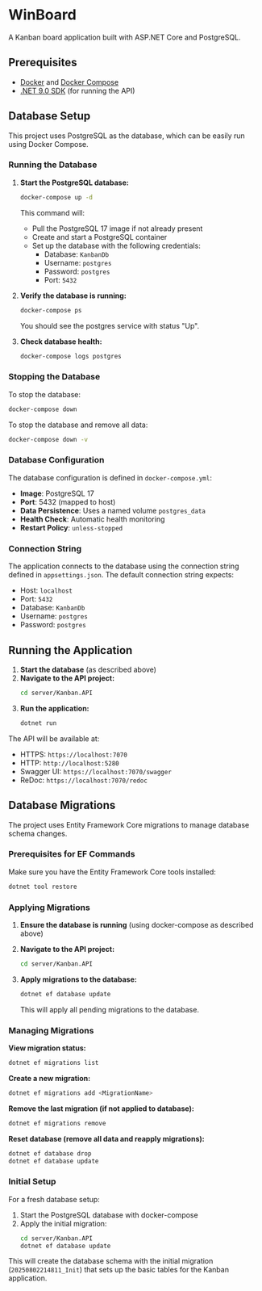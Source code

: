 # WinBoard

A Kanban board application built with ASP.NET Core and PostgreSQL.

## Prerequisites

- [Docker](https://www.docker.com/get-started) and [Docker Compose](https://docs.docker.com/compose/install/)
- [.NET 9.0 SDK](https://dotnet.microsoft.com/download/dotnet/9.0) (for running the API)

## Database Setup

This project uses PostgreSQL as the database, which can be easily run using Docker Compose.

### Running the Database

1. **Start the PostgreSQL database:**
   ```bash
   docker-compose up -d
   ```
   This command will:
   - Pull the PostgreSQL 17 image if not already present
   - Create and start a PostgreSQL container
   - Set up the database with the following credentials:
     - Database: `KanbanDb`
     - Username: `postgres`
     - Password: `postgres`
     - Port: `5432`

2. **Verify the database is running:**
   ```bash
   docker-compose ps
   ```
   You should see the postgres service with status "Up".

3. **Check database health:**
   ```bash
   docker-compose logs postgres
   ```

### Stopping the Database

To stop the database:
```bash
docker-compose down
```

To stop the database and remove all data:
```bash
docker-compose down -v
```

### Database Configuration

The database configuration is defined in `docker-compose.yml`:
- **Image**: PostgreSQL 17
- **Port**: 5432 (mapped to host)
- **Data Persistence**: Uses a named volume `postgres_data`
- **Health Check**: Automatic health monitoring
- **Restart Policy**: `unless-stopped`

### Connection String

The application connects to the database using the connection string defined in `appsettings.json`. The default connection string expects:
- Host: `localhost`
- Port: `5432`
- Database: `KanbanDb`
- Username: `postgres`
- Password: `postgres`

## Running the Application

1. **Start the database** (as described above)
2. **Navigate to the API project:**
   ```bash
   cd server/Kanban.API
   ```
3. **Run the application:**
   ```bash
   dotnet run
   ```

The API will be available at:
- HTTPS: `https://localhost:7070`
- HTTP: `http://localhost:5280`
- Swagger UI: `https://localhost:7070/swagger`
- ReDoc: `https://localhost:7070/redoc`

## Database Migrations

The project uses Entity Framework Core migrations to manage database schema changes.

### Prerequisites for EF Commands

Make sure you have the Entity Framework Core tools installed:
```bash
dotnet tool restore 
```

### Applying Migrations

1. **Ensure the database is running** (using docker-compose as described above)

2. **Navigate to the API project:**
   ```bash
   cd server/Kanban.API
   ```

3. **Apply migrations to the database:**
   ```bash
   dotnet ef database update
   ```
   This will apply all pending migrations to the database.

### Managing Migrations

**View migration status:**
```bash
dotnet ef migrations list
```

**Create a new migration:**
```bash
dotnet ef migrations add <MigrationName>
```

**Remove the last migration (if not applied to database):**
```bash
dotnet ef migrations remove
```

**Reset database (remove all data and reapply migrations):**
```bash
dotnet ef database drop
dotnet ef database update
```

### Initial Setup

For a fresh database setup:
1. Start the PostgreSQL database with docker-compose
2. Apply the initial migration:
   ```bash
   cd server/Kanban.API
   dotnet ef database update
   ```

This will create the database schema with the initial migration (`20250802214811_Init`) that sets up the basic tables for the Kanban application.
